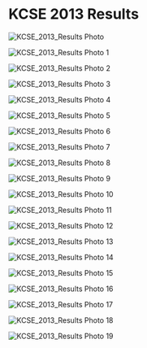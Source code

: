 # KCSE 2013 Results 

![KCSE_2013_Results Photo](http://www.davidwachira.tk/Personal%20Stuff/20%20Feb%202015/Candidate's%20KCSE%202013%20Results%20-%20KING'ORI%20TOM%20WANDERI(11200001007)%20-%20Wed%20Jan%2021%2016-29-21%20EAT%202015%20by%20David%20Wachira-II.png)

![KCSE_2013_Results Photo 1](http://www.davidwachira.tk/%20CHEPLETING%20RUTH(11200002008)%20-%20Tue%20Dec%2030%2013-43-00%20EAT%202014%20by%20David%20Wachira-II.png)

![KCSE_2013_Results Photo 2](http://www.davidwachira.tk/Personal%20Stuff/20%20Feb%202015/KCSE%20Results%202013/Candidate's%20KCSE%202013%20Results%20-%20KABURI%20LAUREEN%20KEMUNTO(11200002001)%20-%20Tue%20Dec%2030%2013-43-31%20EAT%202014%20by%20David%20Wachira-II.png)

![KCSE_2013_Results Photo 3](http://www.davidwachira.tk/Personal%20Stuff/20%20Feb%202015/KCSE%20Results%202013/Candidate's%20KCSE%202013%20Results%20-%20KEBASO%20DELIX%20MATONGO(20400002115)%20-%20Thu%20Jan%2008%2012-24-10%20EAT%202015%20by%20David%20Wachira-II.png)

![KCSE_2013_Results Photo 4](http://www.davidwachira.tk/Personal%20Stuff/20%20Feb%202015/KCSE%20Results%202013/Candidate's%20KCSE%202013%20Results%20-%20KING'ORI%20TOM%20WANDERI(11200001007)%20-%20Wed%20Jan%2021%2016-29-21%20EAT%202015%20by%20David%20Wachira-II.png)

![KCSE_2013_Results Photo 5](http://www.davidwachira.tk/Personal%20Stuff/20%20Feb%202015/KCSE%20Results%202013/Candidate's%20KCSE%202013%20Results%20-%20LANGAT%20C%20ENOCK(11200001067)%20-%20Sun%20Jan%2004%2022-42-57%20EAT%202015%20by%20David%20Wachira-II.png)

![KCSE_2013_Results Photo 6](http://www.davidwachira.tk/Personal%20Stuff/20%20Feb%202015/KCSE%20Results%202013/Candidate's%20KCSE%202013%20Results%20-%20NGERESO%20STANLEY(11200001001)%20-%20Wed%20Jan%2021%2016-31-21%20EAT%202015%20by%20David%20Wachira-II.png)

![KCSE_2013_Results Photo 7](http://www.davidwachira.tk/Personal%20Stuff/20%20Feb%202015/KCSE%20Results%202013/Candidate's%20KCSE%202013%20Results%20-%20OSORO%20WYCLIFFE%20NYAKEMWA(20400008001)%20-%20Wed%20Jan%2021%2016-31-41%20EAT%202015%20by%20David%20Wachira-II.png)

![KCSE_2013_Results Photo 8](http://www.davidwachira.tk/Personal%20Stuff/20%20Feb%202015/KCSE%20Results%202013/School's%20Performance%20-%20%20ALLIANCE%20GIRLS'%20HIGH%20SCHOOL%20(252)%20-%20Tue%20Dec%2030%2013-44-04%20EAT%202014%20by%20David%20Wachira-II.png)

![KCSE_2013_Results Photo 9](http://www.davidwachira.tk/Personal%20Stuff/20%20Feb%202015/KCSE%20Results%202013/School's%20Performance%20-%20%20ALLIANCE%20HIGH%20SCHOOL%20(278)%20-%20Sun%20Jan%2004%2022-43-55%20EAT%202015%20by%20David%20Wachira-II.png)

![KCSE_2013_Results Photo 10](http://www.davidwachira.tk/Personal%20Stuff/20%20Feb%202015/KCSE%20Results%202013/School's%20Performance%20-%20%20ALLIANCE%20HIGH%20SCHOOL%20(278)%20-%20Wed%20Jan%2021%2016-29-37%20EAT%202015%20by%20David%20Wachira-II.png)

![KCSE_2013_Results Photo 11](http://www.davidwachira.tk/Personal%20Stuff/20%20Feb%202015/KCSE%20Results%202013/School's%20Performance%20-%20%20MARYHILL%20GIRLS%20HIGH%20SCHOOL%20(185)%20-%20Sun%20Jan%2004%2022-44-58%20EAT%202015%20by%20David%20Wachira-II.png)

![KCSE_2013_Results Photo 12](http://www.davidwachira.tk/Personal%20Stuff/20%20Feb%202015/KCSE%20Results%202013/School's%20Performance%20-%20%20MOI%20FORCES%20ACADEMY%20-%20NAIROBI%20(230)%20-%20Wed%20Jan%2021%2016-32-01%20EAT%202015%20by%20David%20Wachira-II.png)

![KCSE_2013_Results Photo 13](http://www.davidwachira.tk/Personal%20Stuff/20%20Feb%202015/KCSE%20Results%202013/Subject%20Analysis%20-%20101%20-%20English%20-%20Wed%20Jan%2021%2016-30-35%20EAT%202015%20by%20David%20Wachira-II.png)

![KCSE_2013_Results Photo 14](http://www.davidwachira.tk/Personal%20Stuff/20%20Feb%202015/KCSE%20Results%202013/Subject%20Analysis%20-%20102%20-%20Kiswahili%20-%20Fri%20Jan%2016%2010-55-42%20EAT%202015%20by%20David%20Wachira-II.png)

![KCSE_2013_Results Photo 15](http://www.davidwachira.tk/Personal%20Stuff/20%20Feb%202015/KCSE%20Results%202013/Subject%20Analysis%20-%20121%20-%20Mathematics%20-%20Wed%20Jan%2021%2016-30-56%20EAT%202015%20by%20David%20Wachira-II.png)

![KCSE_2013_Results Photo 16](http://www.davidwachira.tk/Personal%20Stuff/20%20Feb%202015/KCSE%20Results%202013/Subject%20Analysis%20-%20447%20-%20Power%20Mechanics%20-%20Sun%20Jan%2004%2022-47-09%20EAT%202015%20by%20David%20Wachira-II.png)

![KCSE_2013_Results Photo 17](http://www.davidwachira.tk/Personal%20Stuff/20%20Feb%202015/KCSE%20Results%202013/Subject%20Analysis%20-%20449%20-%20Drawing%20and%20Design%20-%20Sun%20Jan%2004%2022-47-38%20EAT%202015%20by%20David%20Wachira-II.png)

![KCSE_2013_Results Photo 18](http://www.davidwachira.tk/Personal%20Stuff/20%20Feb%202015/KCSE%20Results%202013/Subject%20Analysis%20-%20451%20-%20Computer%20Studies%20-%20Fri%20Jan%2016%2010-57-59%20EAT%202015%20by%20David%20Wachira-II.png)

![KCSE_2013_Results Photo 19](http://www.davidwachira.tk/Personal%20Stuff/20%20Feb%202015/KCSE%20Results%202013/Subject%20Analysis%20-%20451%20-%20Computer%20Studies%20-%20Fri%20Jan%2016%2010-58-23%20EAT%202015%20by%20David%20Wachira-II.png)
